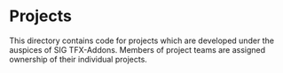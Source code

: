 # Projects

This directory contains code for projects which are developed under the auspices 
of SIG TFX-Addons.  Members of project teams are assigned ownership of their
individual projects.